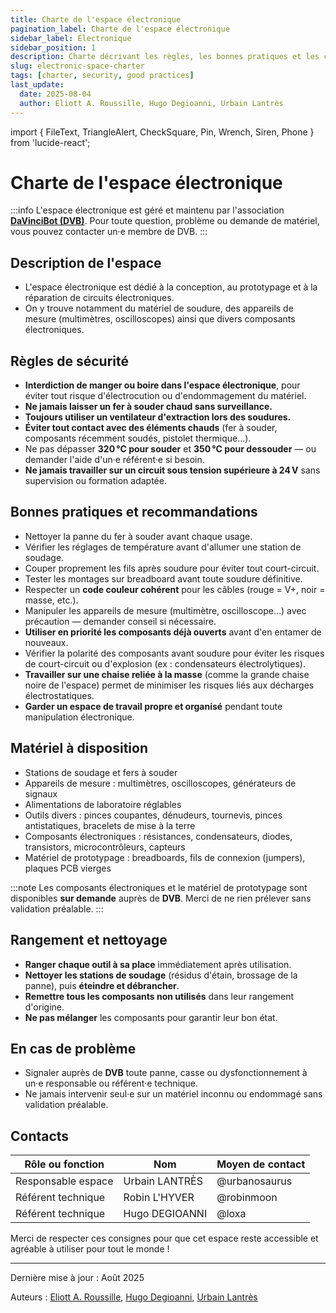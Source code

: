 ```yaml
---
title: Charte de l'espace électronique
pagination_label: Charte de l'espace électronique
sidebar_label: Électronique
sidebar_position: 1
description: Charte décrivant les règles, les bonnes pratiques et les contacts pour l'espace électronique du FabLab.
slug: electronic-space-charter
tags: [charter, security, good practices]
last_update:
  date: 2025-08-04
  author: Eliott A. Roussille, Hugo Degioanni, Urbain Lantrès
---
```

import { FileText, TriangleAlert, CheckSquare, Pin, Wrench, Siren, Phone } from 'lucide-react';

# Charte de l'espace électronique

:::info
L'espace électronique est géré et maintenu par l'association [**DaVinciBot (DVB)**](https://docs.davincibot.fr/). Pour toute question, problème ou demande de matériel, vous pouvez contacter un·e membre de DVB.
:::

## <FileText size={32} /> Description de l'espace

- L'espace électronique est dédié à la conception, au prototypage et à la réparation de circuits électroniques.
- On y trouve notamment du matériel de soudure, des appareils de mesure (multimètres, oscilloscopes) ainsi que divers composants électroniques.

## <TriangleAlert size={32} /> Règles de sécurité

- **Interdiction de manger ou boire dans l'espace électronique**, pour éviter tout risque d'électrocution ou d'endommagement du matériel.
- **Ne jamais laisser un fer à souder chaud sans surveillance.**
- **Toujours utiliser un ventilateur d'extraction lors des soudures.**
- **Éviter tout contact avec des éléments chauds** (fer à souder, composants récemment soudés, pistolet thermique...).
- Ne pas dépasser **320 °C pour souder** et **350 °C pour dessouder** — ou demander l'aide d'un·e référent·e si besoin.
- **Ne jamais travailler sur un circuit sous tension supérieure à 24 V** sans supervision ou formation adaptée.

## <CheckSquare size={32} /> Bonnes pratiques et recommandations

- Nettoyer la panne du fer à souder avant chaque usage.
- Vérifier les réglages de température avant d'allumer une station de soudage.
- Couper proprement les fils après soudure pour éviter tout court-circuit.
- Tester les montages sur breadboard avant toute soudure définitive.
- Respecter un **code couleur cohérent** pour les câbles (rouge = V+, noir = masse, etc.).
- Manipuler les appareils de mesure (multimètre, oscilloscope…) avec précaution — demander conseil si nécessaire.
- **Utiliser en priorité les composants déjà ouverts** avant d'en entamer de nouveaux.
- Vérifier la polarité des composants avant soudure pour éviter les risques de court-circuit ou d'explosion (ex : condensateurs électrolytiques).
- **Travailler sur une chaise reliée à la masse** (comme la grande chaise noire de l'espace) permet de minimiser les risques liés aux décharges électrostatiques.
- **Garder un espace de travail propre et organisé** pendant toute manipulation électronique.

## <Wrench size={32} /> Matériel à disposition

- Stations de soudage et fers à souder
- Appareils de mesure : multimètres, oscilloscopes, générateurs de signaux
- Alimentations de laboratoire réglables
- Outils divers : pinces coupantes, dénudeurs, tournevis, pinces antistatiques, bracelets de mise à la terre
- Composants électroniques : résistances, condensateurs, diodes, transistors, microcontrôleurs, capteurs
- Matériel de prototypage : breadboards, fils de connexion (jumpers), plaques PCB vierges

:::note
Les composants électroniques et le matériel de prototypage sont disponibles **sur demande** auprès de **DVB**. Merci de ne rien prélever sans validation préalable.
:::

## <Pin size={32} /> Rangement et nettoyage

- **Ranger chaque outil à sa place** immédiatement après utilisation.
- **Nettoyer les stations de soudage** (résidus d'étain, brossage de la panne), puis **éteindre et débrancher**.
- **Remettre tous les composants non utilisés** dans leur rangement d'origine.
- **Ne pas mélanger** les composants pour garantir leur bon état.

## <Siren size={32} /> En cas de problème

- Signaler auprès de **DVB** toute panne, casse ou dysfonctionnement à un·e responsable ou référent·e technique.
- Ne jamais intervenir seul·e sur un matériel inconnu ou endommagé sans validation préalable.

## <Phone size={32} /> Contacts

| Rôle ou fonction   | Nom            | Moyen de contact |
| ------------------ | -------------- | ---------------- |
| Responsable espace | Urbain LANTRÈS | @urbanosaurus    |
| Référent technique | Robin L'HYVER  | @robinmoon       |
| Référent technique | Hugo DEGIOANNI | @loxa            |

Merci de respecter ces consignes pour que cet espace reste accessible et agréable à utiliser pour tout le monde !

---

Dernière mise à jour : Août 2025

Auteurs : [Eliott A. Roussille](https://github.com/aust-1), [Hugo Degioanni](https://www.linkedin.com/in/hdegioanni), [Urbain Lantrès](https://github.com/UrbsKali)
